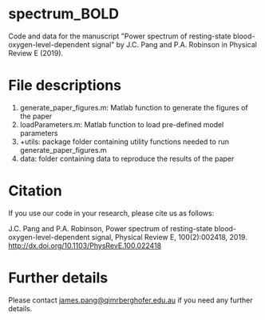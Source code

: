 # spectrum_BOLD
Code and data for the manuscript "Power spectrum of resting-state blood-oxygen-level-dependent signal" by J.C. Pang and P.A. Robinson in Physical Review E (2019).

# File descriptions

1. generate_paper_figures.m: Matlab function to generate the figures of the paper
2. loadParameters.m: Matlab function to load pre-defined model parameters
3. +utils: package folder containing utility functions needed to run generate_paper_figures.m
4. data: folder containing data to reproduce the results of the paper

# Citation

If you use our code in your research, please cite us as follows:

J.C. Pang and P.A. Robinson, Power spectrum of resting-state blood-oxygen-level-dependent signal, Physical Review E, 100(2):002418, 2019. http://dx.doi.org/10.1103/PhysRevE.100.022418

# Further details

Please contact james.pang@qimrberghofer.edu.au if you need any further details.
